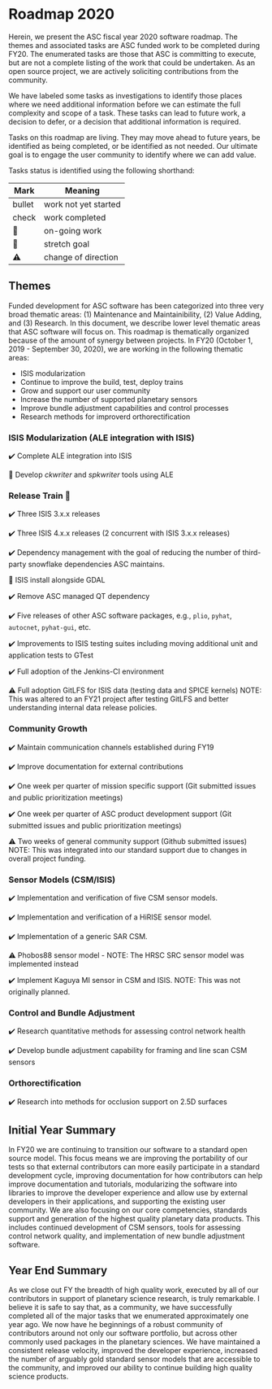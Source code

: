 # Roadmap 2020

Herein, we present the ASC fiscal year 2020 software roadmap. The themes and associated tasks are ASC funded work to be completed during FY20. The enumerated tasks are those that ASC is committing to execute, but are not a complete listing of the work that could be undertaken. As an open source project, we are actively soliciting contributions from the community.

We have labeled some tasks as investigations to identify those places where we need additional information before we can estimate the full complexity and scope of a task. These tasks can lead to future work, a decision to defer, or a decision that additional information is required. 

Tasks on this roadmap are living. They may move ahead to future years, be identified as being completed, or be identified as not needed. Our ultimate goal is to engage the user community to identify where we can add value.

Tasks status is identified using the following shorthand:

| Mark | Meaning |
|------|---------|
| bullet| work not yet started|
| check | work completed|
| :runner: | on-going work |
| :muscle: | stretch goal |
| :warning: | change of direction |

## Themes
Funded development for ASC software has been categorized into three very broad thematic areas: (1) Maintenance and Maintainibility, (2) Value Adding, and (3) Research. In this document, we describe lower level thematic areas that ASC software will focus on. This roadmap is thematically organized because of the amount of synergy between projects. In FY20 (October 1, 2019 - September 30, 2020), we are working in the following thematic areas:

- ISIS modularization
- Continue to improve the build, test, deploy trains
- Grow and support our user community
- Increase the number of supported planetary sensors
- Improve bundle adjustment capabilities and control processes
- Research methods for improverd orthorectification

### ISIS Modularization (ALE integration with ISIS)
  :heavy_check_mark: Complete ALE integration into ISIS

  :running: Develop *ckwriter* and *spkwriter* tools using ALE

### Release Train :train:
  :heavy_check_mark: Three ISIS 3.x.x releases
  
  :heavy_check_mark: Three ISIS 4.x.x releases (2 concurrent with ISIS 3.x.x releases)
  
  :heavy_check_mark: Dependency management with the goal of reducing the number of third-party snowflake dependencies ASC maintains.
  
  :running: ISIS install alongside GDAL
  
  :heavy_check_mark: Remove ASC managed QT dependency

  :heavy_check_mark: Five releases of other ASC software packages, e.g., `plio`, `pyhat`, `autocnet`, `pyhat-gui`, etc.
  
  :heavy_check_mark: Improvements to ISIS testing suites including moving additional unit and application tests to GTest
  
  :heavy_check_mark: Full adoption of the Jenkins-CI environment
  
  :warning: Full adoption GitLFS for ISIS data (testing data and SPICE kernels) NOTE: This was altered to an FY21 project after testing GitLFS and better understanding internal data release policies.

### Community Growth
  :heavy_check_mark: Maintain communication channels established during FY19

  :heavy_check_mark: Improve documentation for external contributions

  :heavy_check_mark: One week per quarter of mission specific support (Git submitted issues and public prioritization meetings)

  :heavy_check_mark: One week per quarter of ASC product development support (Git submitted issues and public prioritization meetings)

  :warning: Two weeks of general community support (Github submitted issues) NOTE: This was integrated into our standard support due to changes in overall project funding.

### Sensor Models (CSM/ISIS)
  :heavy_check_mark: Implementation and verification of five CSM sensor models.

  :heavy_check_mark: Implementation and verification of a HiRISE sensor model.
  
  :heavy_check_mark: Implementation of a generic SAR CSM.
  
  :warning: Phobos88 sensor model - NOTE: The HRSC SRC sensor model was implemented instead
  
  :heavy_check_mark: Implement Kaguya MI sensor in CSM and ISIS. NOTE: This was not originally planned.

### Control and Bundle Adjustment
  :heavy_check_mark: Research quantitative methods for assessing control network health

  :heavy_check_mark: Develop bundle adjustment capability for framing and line scan CSM sensors

### Orthorectification
  :heavy_check_mark: Research into methods for occlusion support on 2.5D surfaces

## Initial Year Summary
In FY20 we are continuing to transition our software to a standard open source model. This focus means we are improving the portability of our tests so that external contributors can more easily participate in a standard development cycle, improving documentation for how contributors can help improve documentation and tutorials, modularizing the software into libraries to improve the developer experience and allow use by external developers in their applications, and supporting the existing user community. We are also focusing on our core competencies, standards support and generation of the highest quality planetary data products. This includes continued development of CSM sensors, tools for assessing control network quality, and implementation of new bundle adjustment software.

## Year End Summary
As we close out FY the breadth of high quality work, executed by all of our contributors in support of planetary science research, is truly remarkable. I believe it is safe to say that, as a community, we have successfully completed all of the major tasks that we enumerated approximately one year ago. We now have he beginnings of a robust community of contributors around not only our software portfolio, but across other commonly used packages in the planetary sciences. We have maintained a consistent release velocity, improved the developer experience, increased the number of arguably gold standard sensor models that are accessible to the community, and improved our ability to continue building high quality science products.